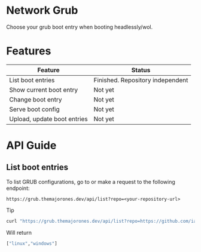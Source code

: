 # Network Grub

Choose your grub boot entry when booting headlessly/wol.

# Features

| Feature                          | Status   |
|----------------------------------|----------|
| List boot entries                |Finished. Repository independent|
| Show current boot entry          |Not yet|
| Change boot entry                |Not yet|
| Serve boot config                |Not yet|
| Upload, update boot entries      |Not yet|

# API Guide

## List boot entries

To list GRUB configurations, go to or make a request to the following endpoint:

```
https://grub.themajorones.dev/api/list?repo=<your-repository-url>
```

> [!TIP]
> 
> ```bash
> curl "https://grub.themajorones.dev/api/list?repo=https://github.com/iamSlightlyWind/network-grub"
> ```
> 
> Will return
> 
> ```bash
> ["linux","windows"]
> ```